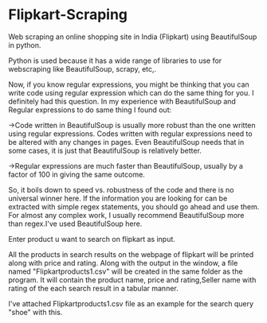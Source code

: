 # Flipkart-Scraping
Web scraping an online shopping site in India (Flipkart) using BeautifulSoup in python.

Python is used because it has a wide range of libraries to use for webscraping like BeautifulSoup, scrapy, etc,.

Now, if you know regular expressions, you might be thinking that you can write code using regular expression which can do the same thing for you. I definitely had this question. In my experience with BeautifulSoup and Regular expressions to do same thing I found out:

->Code written in BeautifulSoup is usually more robust than the one written using regular expressions. Codes written with regular expressions need to be altered with any changes in pages. Even BeautifulSoup needs that in some cases, it is just that BeautifulSoup is relatively better.

->Regular expressions are much faster than BeautifulSoup, usually by a factor of 100 in giving the same outcome.

So, it boils down to speed vs. robustness of the code and there is no universal winner here. If the information you are looking for can be extracted with simple regex statements, you should go ahead and use them. For almost any complex work, I usually recommend BeautifulSoup more than regex.I've used BeautifulSoup here.

Enter product u want to search on flipkart as input.

All the products in search results on the webpage of flipkart will be printed along with price and rating. Along with the output in the window, a file named "Flipkartproducts1.csv" will be created in the same folder as the program. It will contain the product name, price and rating,Seller name with rating of the each search result in a tabular manner.

I've attached Flipkartproducts1.csv file as an example for the search query "shoe" with this.
